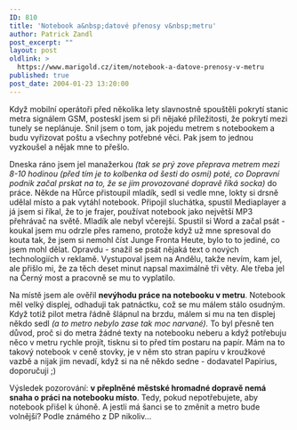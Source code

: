 ```yaml
---
ID: 810
title: 'Notebook a&nbsp;datové přenosy v&nbsp;metru'
author: Patrick Zandl
post_excerpt: ""
layout: post
oldlink: >
  https://www.marigold.cz/item/notebook-a-datove-prenosy-v-metru
published: true
post_date: 2004-01-23 13:20:00
---
```

<p>
Když mobilní operátoři před několika lety slavnostně spouštěli pokrytí stanic metra signálem GSM, posteskl jsem si při nějaké příležitosti, že pokrytí mezi tunely se neplánuje. Snil jsem o tom, jak pojedu metrem s notebookem a budu vyřizovat poštu a všechny potřebné věci. Pak jsem to jednou vyzkoušel a nějak mne to přešlo. </p>

<p>
Dneska ráno jsem jel manažerkou <EM>(tak se prý&#160;zove přeprava metrem mezi 8-10 hodinou (před tím je to kolbenka od šesti do osmi) poté, co Dopravní podnik začal prskat na to, že se&#160;jím provozované dopravě&#160;říká socka)</EM> do práce. Někde na Hůrce přistoupil mladík, sedl si vedle mne, lokty si drsně udělal místo a pak vytáhl notebook. Připojil sluchátka, spustil Mediaplayer a já jsem si říkal, že to je frajer, používat notebook jako největší MP3 přehrávač na světě. Mladík ale nebyl včerejší. Spustil si Word a začal psát - koukal jsem mu odrzle přes rameno, protože když už mne spresoval do kouta tak, že jsem si nemohl číst Junge Fronta Heute, bylo to to jediné, co jsem mohl dělat. Opravdu - snažil se psát nějaká text o nových technologiích v reklamě. Vystupoval jsem na Andělu, takže nevím, kam jel, ale přišlo mi, že za těch deset minut napsal maximálně tři věty. Ale třeba jel na Černý most a pracovně se mu to vyplatilo. </p>

<p>
Na místě jsem ale ověřil <STRONG>nevýhodu práce na notebooku v metru</STRONG>. Notebook měl velký displej, odhaduji tak patnáctku, což se mu málem stálo osudným. Když totiž pilot metra řádně šlápnul na brzdu, málem si mu na ten displej někdo sedl <EM>(a to metro nebylo zase tak moc narvané).</EM> To byl přesně ten důvod, proč si do metra žádné texty na notebooku neberu a když potřebuju něco v metru rychle projít, tisknu si to před tím postaru na papír. Mám na to takový notebook v ceně stovky, je v něm sto stran papíru v kroužkové vazbě a nijak jim nevadí, když si na ně někdo sedne - dodavatel Papirius, doporučuji ;)</p>

<p>
Výsledek pozorování: <STRONG>v přeplněné městské hromadné dopravě nemá snaha o práci na notebooku místo</STRONG>. Tedy, pokud nepotřebujete, aby notebook přišel k úhoně. A jestli má šanci se to změnit a metro bude volnější? Podle známého z DP nikoliv...</p>
